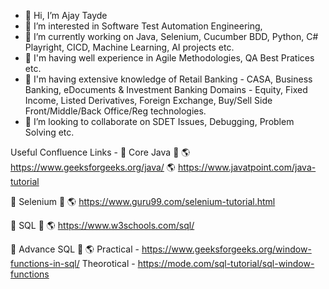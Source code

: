- 👋 Hi, I’m Ajay Tayde
- 👀 I’m interested in Software Test Automation Engineering,  
- 🌱 I’m currently working on Java, Selenium, Cucumber BDD, Python, C# Playright, CICD, Machine Learning, AI projects etc.
- 🌱 I'm having well experience in Agile Methodologies, QA Best Pratices etc.
- 🌱 I'm having extensive knowledge of Retail Banking - CASA, Business Banking, eDocuments & Investment Banking Domains - Equity, Fixed Income, Listed Derivatives, Foreign Exchange, Buy/Sell Side Front/Middle/Back Office/Reg technologies.
- 💞️ I’m looking to collaborate on SDET Issues, Debugging, Problem Solving etc.  



 


Useful Confluence Links -
🌱 Core Java 🌱
🌎   https://www.geeksforgeeks.org/java/
🌎   https://www.javatpoint.com/java-tutorial

🌱 Selenium 🌱
🌎   https://www.guru99.com/selenium-tutorial.html


🌱 SQL 🌱
🌎   https://www.w3schools.com/sql/

🌱 Advance SQL 🌱
🌎   Practical - https://www.geeksforgeeks.org/window-functions-in-sql/
     Theorotical - https://mode.com/sql-tutorial/sql-window-functions

<!---
devajaytayde/devajaytayde is a ✨ special ✨ repository because its `README.md` (this file) appears on your GitHub profile.
You can click the Preview link to take a look at your changes.
--->
